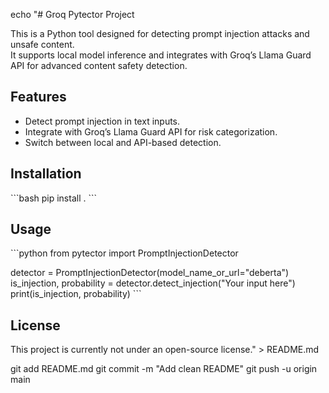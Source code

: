 echo "# Groq Pytector Project

This is a Python tool designed for detecting prompt injection attacks and unsafe content.  
It supports local model inference and integrates with Groq’s Llama Guard API for advanced content safety detection.

## Features
- Detect prompt injection in text inputs.
- Integrate with Groq’s Llama Guard API for risk categorization.
- Switch between local and API-based detection.

## Installation
\`\`\`bash
pip install .
\`\`\`

## Usage
\`\`\`python
from pytector import PromptInjectionDetector

detector = PromptInjectionDetector(model_name_or_url=\"deberta\")
is_injection, probability = detector.detect_injection(\"Your input here\")
print(is_injection, probability)
\`\`\`

## License
This project is currently not under an open-source license." > README.md

git add README.md
git commit -m "Add clean README"
git push -u origin main
